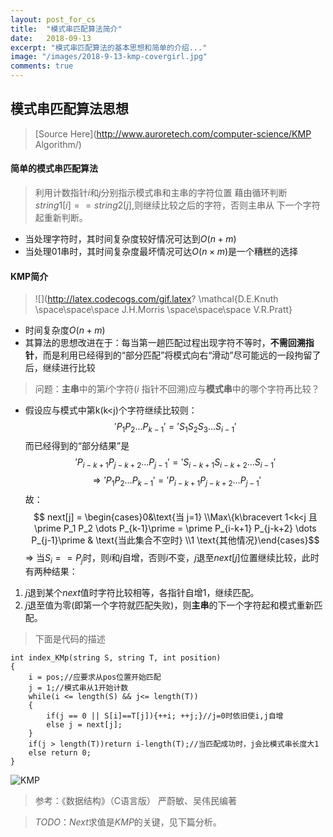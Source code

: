 ```yaml
---
layout: post_for_cs
title:  "模式串匹配算法简介"
date:   2018-09-13
excerpt: "模式串匹配算法的基本思想和简单的介绍..."
image: "/images/2018-9-13-kmp-covergirl.jpg"
comments: true
---
```


## 模式串匹配算法思想
> [Source Here](http://www.auroretech.com/computer-science/KMP Algorithm/)
#### 简单的模式串匹配算法
> 利用计数指针$i$和$j$分别指示模式串和主串的字符位置
藉由循环判断$string1[ i ] == string2[ j ]$,则继续比较之后的字符，否则主串从
下一个字符起重新判断。

- 当处理字符时，其时间复杂度较好情况可达到$O(n+m)$
- 当处理$01$串时，其时间复杂度最坏情况可达$O(n \times m)$是一个糟糕的选择

#### KMP简介
> ![](http://latex.codecogs.com/gif.latex? \\mathcal{D.E.Knuth \\space\\space\\space J.H.Morris \\space\\space\\space V.R.Pratt}

- 时间复杂度$O(n+m)$
- 其算法的思想改进在于：每当第一趟匹配过程出现字符不等时，**不需回溯指针**，而是利用已经得到的“部分匹配”将模式向右“滑动”尽可能远的一段拘留了后，继续进行比较
> 问题：**主串**中的第$i$个字符($i$ 指针不回溯)应与**模式串**中的哪个字符再比较？

- 假设应与模式中第k(k<j)个字符继续比较则：
$$ \prime P_1 P_2 \dots P_{k-1}\prime = \prime S_1 S_2 S_3 \dots S_{i-1} \prime$$
而已经得到的“部分结果”是
$$ \prime P_{i-k+1} P_{j-k+2} \dots P_{j-1}\prime = \prime S_{i-k+1} S_{i-k+2} \dots S_{i-1} \prime$$
$$ \Longrightarrow   \prime P_1 P_2 \dots P_{k-1}\prime = \prime P_{i-k+1} P_{j-k+2} \dots P_{j-1}\prime $$
故：
$$ next[j] = \begin{cases}0&\text{当 j=1} \\Max\{k\bracevert 1<k<j 且 \prime P_1 P_2 \dots P_{k-1}\prime = \prime P_{i-k+1} P_{j-k+2} \dots P_{j-1}\prime & \text{当此集合不空时} \\1 \text{其他情况}\end{cases}$$
$\Longrightarrow$
当$S_i == P_j$时，则$i$和$j$自增，否则$i$不变，$j$退至$next[j]$位置继续比较，此时有两种结果：
1. $j$退到某个$next$值时字符比较相等，各指针自增$1$，继续匹配。
2. $j$退至值为零(即第一个字符就匹配失败)，则**主串**的下一个字符起和模式重新匹配。
> 下面是代码的描述
```
int index_KMp(string S, string T, int position)
{
    i = pos;//应要求从pos位置开始匹配
    j = 1;//模式串从1开始计数
    while(i <= length(S) && j<= length(T))
    {
        if(j == 0 || S[i]==T[j]){++i; ++j;}//j=0时依旧使i,j自增
        else j = next[j];
    }
    if(j > length(T))return i-length(T);//当匹配成功时，j会比模式串长度大1
    else return 0;
}
```
![KMP](http://www.auroretech.com/images/2018-9-12-kmp.jpg)
> 参考：《数据结构》（C语言版） 严蔚敏、吴伟民编著

> $TODO：Next$求值是$KMP$的关键，见下篇分析。
